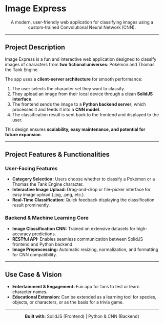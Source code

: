 # Image Express

<p align="center">
  A modern, user-friendly web application for classifying images using a custom-trained Convolutional Neural Network (CNN).
</p>

---

## Project Description

Image Express is a fun and interactive web application designed to classify images of characters from **two fictional universes**: Pokémon and Thomas the Tank Engine.  

The app uses a **client-server architecture** for smooth performance:  

1. The user selects the character set they want to classify.  
2. They upload an image from their local device through a clean **SolidJS interface**.  
3. The frontend sends the image to a **Python backend server**, which processes it and feeds it into a **CNN model**.  
4. The classification result is sent back to the frontend and displayed to the user.  

This design ensures **scalability, easy maintenance, and potential for future expansion**.

---

## Project Features & Functionalities

### User-Facing Features
- **Category Selection:** Users choose whether to classify a Pokémon or a Thomas the Tank Engine character.  
- **Interactive Image Upload:** Drag-and-drop or file-picker interface for easy image upload (.jpg, .png, etc.).  
- **Real-Time Classification:** Quick feedback displaying the classification result prominently.

### Backend & Machine Learning Core
- **Image Classification CNN:** Trained on extensive datasets for high-accuracy predictions.  
- **RESTful API:** Enables seamless communication between SolidJS frontend and Python backend.  
- **Image Preprocessing:** Automatic resizing, normalization, and formatting for CNN compatibility.

---

## Use Case & Vision

- **Entertainment & Engagement:** Fun app for fans to test or learn character names.  
- **Educational Extension:** Can be extended as a learning tool for species, objects, or characters, or as the basis for a trivia game.

---

<p align="center">
  <b>Built with:</b> SolidJS (Frontend) | Python & CNN (Backend)
</p>
